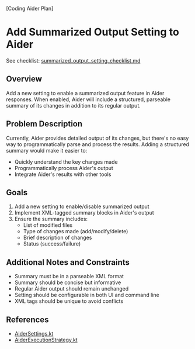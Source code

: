 [Coding Aider Plan]

# Add Summarized Output Setting to Aider

See checklist: [summarized_output_setting_checklist.md](summarized_output_setting_checklist.md)

## Overview
Add a new setting to enable a summarized output feature in Aider responses. When enabled, Aider will include a structured, parseable summary of its changes in addition to its regular output.

## Problem Description
Currently, Aider provides detailed output of its changes, but there's no easy way to programmatically parse and process the results. Adding a structured summary would make it easier to:
- Quickly understand the key changes made
- Programmatically process Aider's output
- Integrate Aider's results with other tools

## Goals
1. Add a new setting to enable/disable summarized output
2. Implement XML-tagged summary blocks in Aider's output
3. Ensure the summary includes:
   - List of modified files
   - Type of changes made (add/modify/delete)
   - Brief description of changes
   - Status (success/failure)

## Additional Notes and Constraints
- Summary must be in a parseable XML format
- Summary should be concise but informative
- Regular Aider output should remain unchanged
- Setting should be configurable in both UI and command line
- XML tags should be unique to avoid conflicts

## References
- [AiderSettings.kt](../src/main/kotlin/de/andrena/codingaider/settings/AiderSettings.kt)
- [AiderExecutionStrategy.kt](../src/main/kotlin/de/andrena/codingaider/executors/AiderExecutionStrategy.kt)
